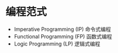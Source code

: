 # 编程范式
- Imperative Programming (IP) 命令式编程
- Functional Programming (FP) 函数式编程
- Logic Programming (LP) 逻辑式编程
